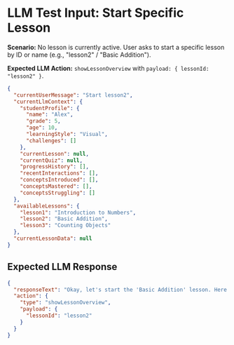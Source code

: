 # LLM Test Input: Start Specific Lesson

**Scenario:** No lesson is currently active. User asks to start a specific lesson by ID or name (e.g., "lesson2" / "Basic Addition").

**Expected LLM Action:** `showLessonOverview` with `payload: { lessonId: "lesson2" }`.

```json
{
  "currentUserMessage": "Start lesson2",
  "currentLlmContext": {
    "studentProfile": {
      "name": "Alex",
      "grade": 5,
      "age": 10,
      "learningStyle": "Visual",
      "challenges": []
    },
    "currentLesson": null,
    "currentQuiz": null,
    "progressHistory": [],
    "recentInteractions": [],
    "conceptsIntroduced": [],
    "conceptsMastered": [],
    "conceptsStruggling": []
  },
  "availableLessons": {
    "lesson1": "Introduction to Numbers",
    "lesson2": "Basic Addition",
    "lesson3": "Counting Objects"
  },
  "currentLessonData": null
}
```

## Expected LLM Response

```json
{
  "responseText": "Okay, let's start the 'Basic Addition' lesson. Here's the overview.",
  "action": {
    "type": "showLessonOverview",
    "payload": {
      "lessonId": "lesson2"
    }
  }
}
```